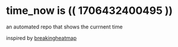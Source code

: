 # time_now is (( 1706432400495 ))

an automated repo that shows the currnent time

inspired by [breakingheatmap](https://github.com/breakingheatmap/breakingheatmap)